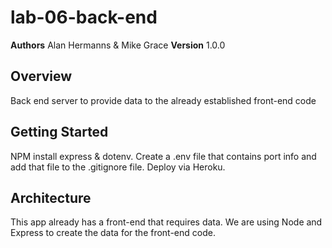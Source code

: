 # lab-06-back-end

**Authors** Alan Hermanns & Mike Grace
**Version** 1.0.0

## Overview
Back end server to provide data to the already established front-end code

## Getting Started
NPM install express & dotenv.  Create a .env file that contains port info and add that file to the .gitignore file. Deploy via Heroku.

## Architecture
This app already has a front-end that requires data.  We are using Node and Express to create the data for the front-end code.